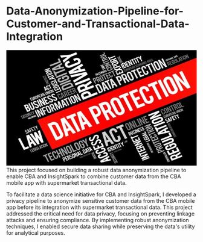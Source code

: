 # Data-Anonymization-Pipeline-for-Customer-and-Transactional-Data-Integration
![Image Alt](https://github.com/eziukwuinnocent/Data-Anonymization-Pipeline-for-Customer-and-Transactional-Data-Integration/blob/c95fd9012a724a6cafdac5e7b1123ce78772a902/Data-Protection-Act-705x430.jpg)
This project focused on building a robust data anonymization pipeline to enable CBA and InsightSpark to combine customer data from the CBA mobile app with supermarket transactional data.

To facilitate a data science initiative for CBA and InsightSpark, I developed a privacy pipeline to anonymize sensitive customer data from the CBA mobile app before its integration with supermarket transactional data. This project addressed the critical need for data privacy, focusing on preventing linkage attacks and ensuring compliance. By implementing robust anonymization techniques, I enabled secure data sharing while preserving the data's utility for analytical purposes.

